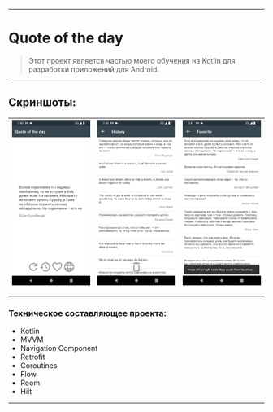 ____

# Quote of the day

> Этот проект является частью моего обучения на Kotlin для разработки приложений для Android.

____

## Скриншоты:

| <img src="pictures/device_screen_1.png"> | <img src="pictures/device_screen_2.png"> | <img src="pictures/device_screen_3.png"> |
| ---------------------------------------------- | -------------------------------------------- | -------------------------------------------- |

____

### Техническое составляющее проекта:

- Kotlin
- MVVM
- Navigation Component
- Retrofit
- Coroutines
- Flow
- Room
- Hilt

____
